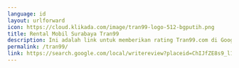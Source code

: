 ```yaml
---
language: id
layout: urlforward
icon: https://cloud.klikada.com/image/tran99-logo-512-bgputih.png
title: Rental Mobil Surabaya Tran99
description: Ini adalah link untuk memberikan rating Tran99.com di Google
permalink: /tran99/
link: https://search.google.com/local/writereview?placeid=ChIJfZE8s9_l1y0RgDxQ3v1-Res
---
```

